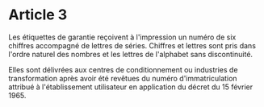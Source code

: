 # Article 3

Les étiquettes de garantie reçoivent à l'impression un numéro de six chiffres accompagné de lettres de séries. Chiffres et lettres sont pris dans l'ordre naturel des nombres et les lettres de l'alphabet sans discontinuité.

Elles sont délivrées aux centres de conditionnement ou industries de transformation après avoir été revêtues du numéro d'immatriculation attribué à l'établissement utilisateur en application du décret du 15 février 1965.
